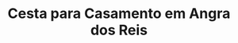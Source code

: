 ---
title: "Cesta para Casamento em Angra dos Reis"
description: "Presenteie os noivos com uma cesta especial em Angra dos Reis. Um presente que une sofisticação e carinho para esse momento inesquecível."
layout: "home.html"
permalink: "/cesta-para-casamento-em-angra-dos-reis/"
---